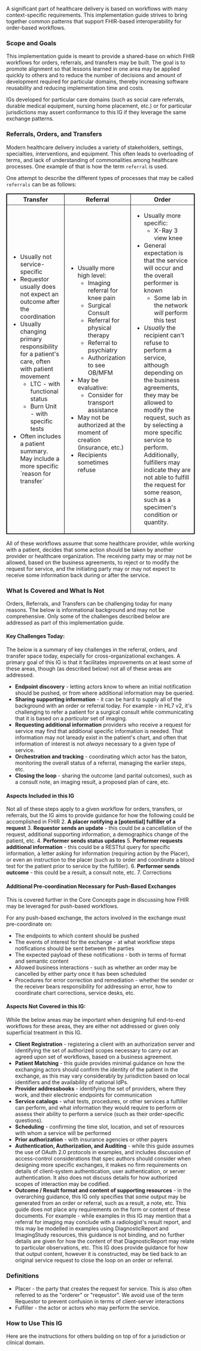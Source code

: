 A significant part of healthcare delivery is based on workflows with many context-specific requirements. This implementation guide strives to bring together common patterns that support FHIR-based interoperability for order-based workflows.

### Scope and Goals
This implementation guide is meant to provide a shared-base on which FHIR workflows for orders, referrals, and transfers may be built. The goal is to promote alignment so that lessons learned in one area may be applied quickly to others and to reduce the number of decisions and amount of development required for particular domains, thereby increasing software reusability and reducing implementation time and costs. 

IGs developed for particular care domains (such as social care referrals, durable medical equipment, nursing home placement, etc.) or for particular jurisdictions may assert conformance to this IG if they leverage the same exchange patterns.

### Referrals, Orders, and Transfers
Modern healthcare delivery includes a variety of stakeholders, settings, specialties, interventions, and equipment. This often leads to overloading of terms, and lack of understanding of commonalities among healthcare processes. One example of that is how the term `referral` is used.

One attempt to describe the different types of processes that may be called `referrals` can be as follows:

<table border="1" borderspacing="0" style='border: 1px solid black; border-collapse: collapse'>
    <thead>
      <tr class="header">
        <th>Transfer</th>
        <th>Referral</th>
        <th>Order</th>
      </tr>
    </thead>
    <tbody>
      <tr class="odd">
        <td>
          <ul>
            <li>Usually not service-specific</li>
            <li>Requestor usually does not expect an outcome after the coordination</li>
            <li>Usually changing primary responsibility for a patient's care, often with patient movement
              <ul>
                <li>LTC - with functional status</li>
                <li>Burn Unit - with specific tests</li>
              </ul>
            </li>
            <li>Often includes a patient summary. May include a more specific `reason for transfer`</li>
          </ul>
        </td>
        <td>
          <ul>
            <li>Usually more high level:
              <ul>
                <li>Imaging referral for knee pain</li>
                <li>Surgical Consult</li>
                <li>Referral for physical therapy</li>
                <li>Referral to psychiatry</li>
                <li>Authorization to see OB/MFM</li>
              </ul>
            </li>
            <li>May be evaluative:
              <ul>
                <li>Consider for transport assistance</li>
              </ul>
            </li>
            <li>
              May not be authorized at the moment of creation (insurance, etc.)
            </li>
            <li>
              Recipients sometimes refuse
            </li>
          </ul>
        </td>
        <td>
          <ul>
            <li>Usually more specific:
              <ul>
                <li>X-Ray 3 view knee</li>
              </ul>
            </li>
            <li>General expectation is that the service will occur and the overall performer is known
              <ul>
                <li>Some lab in the network <em>will</em> perform this test</li>
              </ul>
            </li>
            <li><em>Usually</em> the recipient can't refuse to perform a service, although depending on the business agreements, they may be allowed to modify the request, such as by selecting a more specific service to perform. Additionally, fulfillers may indicate they are not able to fulfill the request for some reason, such as a specimen's condition or quantity.
            </li>
          </ul>
        </td>
      </tr>
    </tbody>
  </table>

All of these workflows assume that some healthcare provider, while working with a patient, decides that some action should be taken by another provider or healthcare organization. The receiving party may or may not be allowed, based on the business agreements, to reject or to modify the request for service, and the initiating party may or may not expect to receive some information back during or after the service.

### What Is Covered and What Is Not
Orders, Referrals, and Transfers can be challenging today for many reasons. The below is informational background and may not be comprehensive. Only some of the challenges described below are addressed as part of this implementation guide. 

#### Key Challenges Today:
The below is a summary of key challenges in the referral, orders, and transfer space today, especially for cross-organizational exchanges. A primary goal of this IG is that it facilitates improvements on at least some of these areas, though (as described below) not all of these areas are addressed.

* **Endpoint discovery** - letting actors know to where an initial notification should be pushed, or from where additional information may be queried.
* **Sharing supporting information** - it can be hard to supply all of the background with an order or referral today. For example - in HL7 v2, it's challenging to refer a patient for a surgical consult while communicating that it is based on a _particular_ set of imaging.
* **Requesting additional information** providers who receive a request for service may find that additional specific information is needed. That information may not laready exist in the patient's chart, and often that information of interest is not _always_ necessary to a given type of service. 
* **Orchestration and tracking** - coordinating which actor has the baton, monitoring the overall status of a referral, managing the earlier steps, etc.
* **Closing the loop** - sharing the outcome (and parital outcomes), such as a consult note, an imaging result, a proposed plan of care, etc. 

#### Aspects Included in this IG
Not all of these steps apply to a given workflow for orders, transfers, or referrals, but the IG aims to provide guidance for how the following could be accomplished in FHIR
2. **A placer notifying a [potential] fulfiller of a request**
3. **Requestor sends an update** - this could be a cancellation of the request, additional supporting information, a demographics change of the patient, etc.
4. **Performer sends status updates**
5. **Performer requests additional information** - this could be a RESTful query for specific information, a letter asking for information (requiring action by the Placer), or even an instruction to the placer (such as to order and coordinate a blood test for the patient prior to service by the fulfiller). 
6. **Performer sends outcome** - this could be a result, a consult note, etc.
7. Corrections

#### Additional Pre-coordination Necessary for Push-Based Exchanges
This is covered further in the Core Concepts page in discussing how FHIR may be leveraged for push-based workflows. 

For any push-based exchange, the actors involved in the exchange must pre-coordinate on:
* The endpoints to which content should be pushed
* The events of interest for the exchange - at what workflow steps notifications should be sent between the parties
* The expected payload of these notifications - both in terms of format and semantic content
* Allowed business interactions - such as whether an order may be cancelled by either party once it has been scheduled
* Procedures for error correction and remediation - whether the sender or the receiver bears responsibility for addressing an error, how to coordinate chart corrections, service desks, etc. 

#### Aspects Not Covered in this IG:
While the below areas may be important when designing full end-to-end workflows for these areas, they are either not addressed or given only superficial treatment in this IG. 

* **Client Registration** - registering a client with an authorization server and identifying the set of authorized scopes necessary to carry out an agreed upon set of workflows, based on a business agreement.
* **Patient Matching** - this guide provides minimal guidance on how the exchanging actors should confirm the identity of the patient in the exchange, as this may vary considerably by jurisdiction based on local identifiers and the availability of national IdPs. 
* **Provider addressbooks** - identifying the set of providers, where they work, and their electronic endpoints for communication
* **Service catalogs** - what tests, procedures, or other services a fulfiller can perform, and what information they would require to perform or assess their ability to perform a service (such as their order-specific questions).
* **Scheduling** - confirming the time slot, location, and set of resources with whom a service will be performed
* **Prior authorization** - with insurance agencies or other payers
* **Authentication, Authorization, and Auditing** - while this guide assumes the use of OAuth 2.0 protocols in examples, and includes discussion of access-control considerations that spec authors should consider when designing more specific exchanges, it makes no firm requirements on details of client-system authentication, user authentication, or server authentication. It also does not discuss details for how authorized scopes of interaction may be codified.
* **Outcome / Result format and content of supporting resources** - in the overarching guidance, this IG only specifies that _some_ output may be generated from an order or referral, such as a result, a note, etc. This guide does not place any requirements on the form or content of these documents. For example - while examples in this IG may mention that a referral for imaging may conclude with a radiologist's result report, and this may be modelled in examples using DiagnosticReport and ImagingStudy resources, this guidance is not binding, and no further details are given for how the content of that DiagnosticReport may relate to particular observations, etc. This IG does provide guidance for how that output content, however it is constructed, may be tied back to an original service request to close the loop on an order or referral. 

### Definitions
* Placer - the party that creates the request for service. This is also often referred to as the "orderer" or "reqeustor". We avoid use of the term Requestor to prevent confusion in terms of client-server interactions
* Fulfiller - the actor or actors who may perform the service.

### How to Use This IG
Here are the instructions for others building on top of for a jurisdiction or clinical domain.
